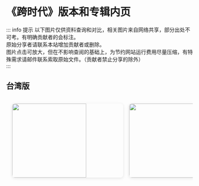 # 《跨时代》版本和专辑内页

::: info 提示
以下图片仅供资料查询和对比，相关图片来自网络共享，部分出处不可考。有明确贡献者的会标注。<br>
原始分享者请联系本站增加贡献者或删除。<br>
图片点击可放大，但在不影响查阅的基础上，为节约网站运行费用尽量压缩，有特殊需求请邮件联系索取原始文件。（贡献者禁止分享的除外）<br>
:::

## 台湾版
<!-- markdownlint-disable -->

<div class="image-scroll-container">
  <div class="image-scroll-wrapper">
    <div class="image-scroll-content">
      <img src="//public.jaychou.wiki/composition/cd/2010-跨时代[台湾]/back.jpg/yss+sy" />
      <img src="//public.jaychou.wiki/composition/cd/2010-跨时代[台湾]/cover.jpg/yss+sy" />
      <img src="//public.jaychou.wiki/composition/cd/2010-跨时代[台湾]/内1.jpg/yss+sy" />
      <img src="//public.jaychou.wiki/composition/cd/2010-跨时代[台湾]/内2.jpg/yss+sy" />
      <img src="//public.jaychou.wiki/composition/cd/2010-跨时代[台湾]/内3.jpg/yss+sy" />
      <img src="//public.jaychou.wiki/composition/cd/2010-跨时代[台湾]/内4.jpg/yss+sy" />
      <img src="//public.jaychou.wiki/composition/cd/2010-跨时代[台湾]/内5.jpg/yss+sy" />
      <img src="//public.jaychou.wiki/composition/cd/2010-跨时代[台湾]/内6.jpg/yss+sy" />
      <img src="//public.jaychou.wiki/composition/cd/2010-跨时代[台湾]/内7.jpg/yss+sy" />
      <img src="//public.jaychou.wiki/composition/cd/2010-跨时代[台湾]/内8.jpg/yss+sy" />
      <img src="//public.jaychou.wiki/composition/cd/2010-跨时代[台湾]/内9.jpg/yss+sy" />
      <img src="//public.jaychou.wiki/composition/cd/2010-跨时代[台湾]/内10.jpg/yss+sy" />
      <img src="//public.jaychou.wiki/composition/cd/2010-跨时代[台湾]/内11.jpg/yss+sy" />
      <img src="//public.jaychou.wiki/composition/cd/2010-跨时代[台湾]/内12.jpg/yss+sy" />
      <img src="//public.jaychou.wiki/composition/cd/2010-跨时代[台湾]/内13.jpg/yss+sy" />
      <img src="//public.jaychou.wiki/composition/cd/2010-跨时代[台湾]/内14.jpg/yss+sy" />
      <img src="//public.jaychou.wiki/composition/cd/2010-跨时代[台湾]/内15.jpg/yss+sy" />
      <img src="//public.jaychou.wiki/composition/cd/2010-跨时代[台湾]/内16.jpg/yss+sy" />
      <img src="//public.jaychou.wiki/composition/cd/2010-跨时代[台湾]/disc.jpg/yss+sy" />
    </div>
  </div>
  
  <!-- 放大预览模态框 -->
  <div class="image-modal" id="imageModal">
    <span class="close">&times;</span>
    <img class="modal-content" id="modalImage">
  </div>
</div>

<style>
.image-scroll-container {
  width: 100%;
  overflow: hidden;
  position: relative;
  margin: 1rem 0;
}

.image-scroll-wrapper {
  overflow-x: auto;
  -webkit-overflow-scrolling: touch; /* 优化移动端滚动 */
  padding: 1rem 0;
}

.image-scroll-content {
  display: flex;
  gap: 1rem;
  padding: 0 1rem;
  min-width: max-content; /* 保持内容不换行 */
}

.image-scroll-content img {
  height: 200px;
  min-width: 300px;
  object-fit: cover;
  border-radius: 8px;
  cursor: zoom-in;
  transition: transform 0.2s;
  box-shadow: 0 2px 8px rgba(0,0,0,0.1);
}

.image-scroll-content img:hover {
  transform: scale(1.02);
}

/* 模态框样式 */
.image-modal {
  display: none;
  position: fixed;
  z-index: 999;
  left: 0;
  top: 0;
  width: 100%;
  height: 100%;
  background-color: rgba(0,0,0,0.9);
}

.modal-content {
  margin: auto;
  display: block;
  max-width: 90%;
  max-height: 90vh;
  animation: zoom 0.3s;
}

.close {
  position: absolute;
  top: 15px;
  right: 35px;
  color: white;
  font-size: 40px;
  font-weight: bold;
  cursor: pointer;
}

@keyframes zoom {
  from {transform: scale(0.1)}
  to {transform: scale(1)}
}

@media (max-width: 768px) {
  .image-scroll-content img {
    height: 150px;
    min-width: 200px;
  }
}
</style>

<!-- markdownlint-restore -->